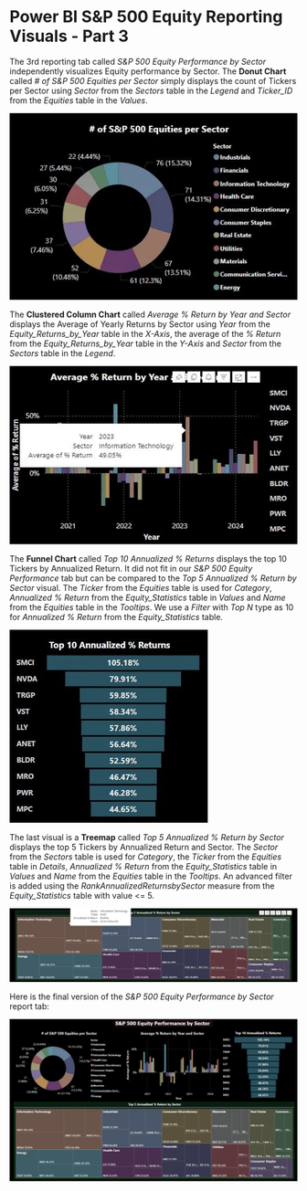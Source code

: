 # Power BI S&P 500 Equity Reporting Visuals - Part 3

The 3rd reporting tab called *S&P 500 Equity Performance by Sector* independently visualizes Equity performance by Sector. The **Donut Chart** called *# of S&P 500 Equities per Sector* simply displays the count of Tickers per Sector using *Sector* from the *Sectors* table in the *Legend* and *Ticker_ID* from the *Equities* table in the *Values*.

![Power_BI_Sector_Ticker_Count_Donut_Chart.jpg](https://github.com/danvuk567/SP500-Stock-Analysis/blob/main/images/Power_BI_Sector_Ticker_Count_Donut_Chart.jpg?raw=true)

The **Clustered Column Chart** called *Average % Return by Year and Sector* displays the Average of Yearly Returns by Sector using *Year* from the *Equity_Returns_by_Year* table in the *X-Axis*, the average of the *% Return* from the *Equity_Returns_by_Year* table in the *Y-Axis* and *Sector* from the *Sectors* table in the *Legend*.

![Power_BI_Sector_Year_Return_Column_Chart.jpg](https://github.com/danvuk567/SP500-Stock-Analysis/blob/main/images/Power_BI_Sector_Year_Return_Column_Chart.jpg?raw=true)

The **Funnel Chart** called *Top 10 Annualized % Returns* displays the top 10 Tickers by Annualized Return. It did not fit in our *S&P 500 Equity Performance* tab but can be compared to the *Top 5 Annualized % Return by Sector* visual. The *Ticker* from the *Equities* table is used for *Category*, *Annualized % Return* from the *Equity_Statistics* table in *Values* and *Name* from the *Equities* table in the *Tooltips*. We use a *Filter* with *Top N* type as 10 for *Annualized % Return* from the *Equity_Statistics* table.

![Power_BI_Equity_Funnel_Chart.jpg](https://github.com/danvuk567/SP500-Stock-Analysis/blob/main/images/Power_BI_Equity_Funnel_Chart.jpg?raw=true)

The last visual is a **Treemap** called *Top 5 Annualized % Return by Sector* displays the top 5 Tickers by Annualized Return and Sector. The *Sector* from the *Sectors* table is used for *Category*, the *Ticker* from the *Equities* table in *Details*, *Annualized % Return* from the *Equity_Statistics* table in *Values* and *Name* from the *Equities* table in the *Tooltips*.
An advanced filter is added using the *RankAnnualizedReturnsbySector* measure from the *Equity_Statistics* table with value <= 5.

![Power_BI_Sector_Treemap.jpg](https://github.com/danvuk567/SP500-Stock-Analysis/blob/main/images/Power_BI_Sector_Treemap.jpg?raw=true)

Here is the final version of the *S&P 500 Equity Performance by Sector* report tab:

![Power_BI_Equity_Report_3nd_tab.jpg](https://github.com/danvuk567/SP500-Stock-Analysis/blob/main/images/Power_BI_Equity_Report_3nd_tab.jpg?raw=true)
